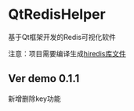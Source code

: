 # QtRedisHelper
基于Qt框架开发的Redis可视化软件

注意：项目需要编译生成[hiredis库文件](https://github.com/redis/hiredis)

## Ver demo 0.1.1

新增删除key功能

